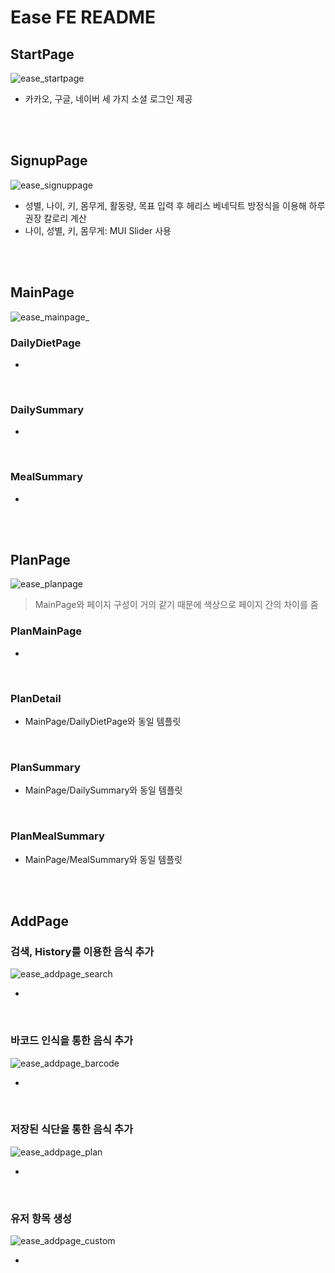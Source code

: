 # Ease FE README

## StartPage

![ease_startpage](/uploads/cb33dd6c09b7e98bfa8bb8dba7cda72f/ease_startpage.gif)

* 카카오, 구글, 네이버 세 가지 소셜 로그인 제공 

<br />

<br />

## SignupPage

![ease_signuppage](/uploads/f665507dfcb384a514b060f75a75b38a/ease_signuppage.gif)

* 성별, 나이, 키, 몸무게, 활동량, 목표 입력 후 헤리스 베네딕트 방정식을 이용해 하루 권장 칼로리 계산
* 나이, 성별, 키, 몸무게: MUI Slider 사용

<br />

<br />

## MainPage

![ease_mainpage_](/uploads/0167a218f0cd893408ce79f140c36a93/ease_mainpage_.gif)

### DailyDietPage

* 

<br />

### DailySummary

* 

<br />

### MealSummary

* 

<br />

<br />

## PlanPage

![ease_planpage](/uploads/ff4a70ae236772bafbee2c4bdd5b99e5/ease_planpage.gif)

> MainPage와 페이지 구성이 거의 같기 때문에 색상으로 페이지 간의 차이를 줌

### PlanMainPage

* 

<br />

### PlanDetail

* MainPage/DailyDietPage와 동일 템플릿 

<br />

### PlanSummary

* MainPage/DailySummary와 동일 템플릿

<br />

### PlanMealSummary

* MainPage/MealSummary와 동일 템플릿 

<br />

<br />

## AddPage

### 검색, History를 이용한 음식 추가

![ease_addpage_search](/uploads/9eb634b504d515d7d0269083ae09dd3e/ease_addpage_search.gif)

* 

<br />

### 바코드 인식을 통한 음식 추가

![ease_addpage_barcode](/uploads/f8839429174de54c664d9010e406f641/ease_addpage_barcode.gif)

* 

<br />

### 저장된 식단을 통한 음식 추가

![ease_addpage_plan](/uploads/13ce4fee03f8c2a581e034812b689b39/ease_addpage_plan.gif) 

* 

<br />

### 유저 항목 생성

![ease_addpage_custom](/uploads/9d7df345ad089f547b3bb654c0aae5e0/ease_addpage_custom.png)

* 


